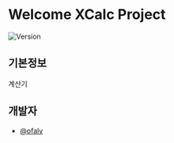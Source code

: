 # Welcome XCalc Project

![Version](https://img.shields.io/badge/version-0.0.0-blue.svg?cacheSeconds=2592000)

## 기본정보
계산기

## 개발자
- [@ofalv](https://github.com/ofalv)





